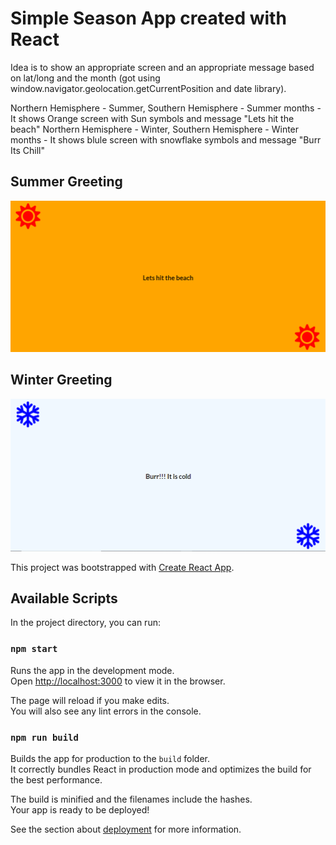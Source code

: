 # Simple Season App created with React 

Idea is to show an appropriate screen and an appropriate message based on lat/long and the month (got using window.navigator.geolocation.getCurrentPosition and date library).

Northern Hemisphere - Summer, Southern Hemisphere - Summer months - It shows Orange screen with Sun symbols and message "Lets hit the beach"
Northern Hemisphere - Winter, Southern Hemisphere - Winter months - It shows blule screen with snowflake symbols and message "Burr Its Chill"


## Summer Greeting 
![alt text](https://github.com/indgoddess/season-app-react/blob/master/seasons.png?raw=true)

## Winter Greeting
![alt text](https://github.com/indgoddess/season-app-react/blob/master/seasons02.png?raw=true)

This project was bootstrapped with [Create React App](https://github.com/facebook/create-react-app).



## Available Scripts

In the project directory, you can run:

### `npm start`

Runs the app in the development mode.\
Open [http://localhost:3000](http://localhost:3000) to view it in the browser.

The page will reload if you make edits.\
You will also see any lint errors in the console.

### `npm run build`

Builds the app for production to the `build` folder.\
It correctly bundles React in production mode and optimizes the build for the best performance.

The build is minified and the filenames include the hashes.\
Your app is ready to be deployed!

See the section about [deployment](https://facebook.github.io/create-react-app/docs/deployment) for more information.

